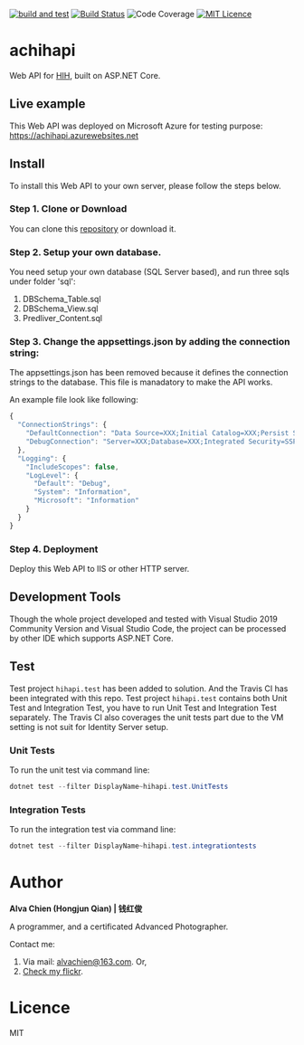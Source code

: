 [![build and test](https://github.com/alvachien/achihapi/actions/workflows/build-test.yml/badge.svg)](https://github.com/alvachien/achihapi/actions/workflows/build-test.yml)
[![Build Status](https://travis-ci.com/alvachien/achihapi.svg?branch=master)](https://travis-ci.com/alvachien/achihapi)
![Code Coverage](https://img.shields.io/badge/Code%20Coverage-66%25-yellow?style=flat)
[![MIT Licence](https://badges.frapsoft.com/os/mit/mit.svg?v=103)](https://opensource.org/licenses/mit-license.php)



# achihapi
Web API for [HIH](https://github.com/alvachien/achihui.git), built on ASP.NET Core.


## Live example
This Web API was deployed on Microsoft Azure for testing purpose: https://achihapi.azurewebsites.net


## Install
To install this Web API to your own server, please follow the steps below.


### Step 1. Clone or Download
You can clone this [repository](https://github.com/alvachien/achihapi.git) or download it.


### Step 2. Setup your own database.
You need setup your own database (SQL Server based), and run three sqls under folder 'sql':
1. DBSchema_Table.sql
2. DBSchema_View.sql
3. Predliver_Content.sql


### Step 3. Change the appsettings.json by adding the connection string:
The appsettings.json has been removed because it defines the connection strings to the database. This file is manadatory to make the API works. 

An example file look like following:
```javascript
{
  "ConnectionStrings": {
    "DefaultConnection": "Data Source=XXX;Initial Catalog=XXX;Persist Security Info=True;User ID=XXX;Password=XXX;",
    "DebugConnection": "Server=XXX;Database=XXX;Integrated Security=SSPI;MultipleActiveResultSets=true"
  },
  "Logging": {
    "IncludeScopes": false,
    "LogLevel": {
      "Default": "Debug",
      "System": "Information",
      "Microsoft": "Information"
    }
  }
}
```

### Step 4. Deployment

Deploy this Web API to IIS or other HTTP server.

## Development Tools

Though the whole project developed and tested with Visual Studio 2019 Community Version and Visual Studio Code, the project can be processed by other IDE which supports ASP.NET Core.

## Test

Test project ```hihapi.test``` has been added to solution. And the Travis CI has been integrated with this repo.
Test project ```hihapi.test``` contains both Unit Test and Integration Test, you have to run Unit Test and Integration Test separately. The Travis CI also coverages the unit tests part due to the VM setting is not suit for Identity Server setup.

### Unit Tests

To run the unit test via command line:
```powershell
dotnet test --filter DisplayName~hihapi.test.UnitTests
```

### Integration Tests

To run the integration test via command line:
```powershell
dotnet test --filter DisplayName~hihapi.test.integrationtests
```

# Author
**Alva Chien (Hongjun Qian) | 钱红俊**

A programmer, and a certificated Advanced Photographer.  
 
Contact me:

1. Via mail: alvachien@163.com. Or,
2. [Check my flickr](http://www.flickr.com/photos/alvachien). 


# Licence
MIT

